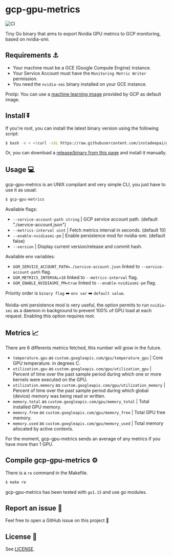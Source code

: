 # gcp-gpu-metrics

![CI](https://github.com/instadeepai/gcp-gpu-metrics/workflows/CI/badge.svg?branch=master)

Tiny Go binary that aims to export Nvidia GPU metrics to GCP monitoring, based on nvidia-smi.

## Requirements ⚓

* Your machine must be a GCE (Google Compute Engine) instance.
* Your Service Account must have the `Monitoring Metric Writer` permission.
* You need the `nvidia-smi` binary installed on your GCE instance.


Protip: You can use a [machine learning image](https://cloud.google.com/ai-platform/deep-learning-vm/docs/images) provided by GCP as default image.

## Install ⏬

If you're root, you can install the latest binary version using the following script:
```bash
$ bash -e < <(curl -sSL https://raw.githubusercontent.com/instadeepai/gcp-gpu-metrics/master/install-latest.sh)
```

Or, you can download a [release/binary from this page](https://github.com/instadeepai/gcp-gpu-metrics/releases) and install it manually.

## Usage 💻

gcp-gpu-metrics is an UNIX compliant and very simple CLI, you just have to use it as usual:

```bash
$ gcp-gpu-metrics
```

Available flags:

* `--service-account-path string` | GCP service account path. (default "./service-account.json")
* `--metrics-interval uint` | Fetch metrics interval in seconds. (default 10)
* `--enable-nvidiasmi-pm` | Enable persistence mod for nvidia-smi. (default false)
* `--version` | Display current version/release and commit hash.

Available env variables:
* `GGM_SERVICE_ACCOUNT_PATH=./service-account.json` linked to `--service-account-path` flag.
* `GGM_METRICS_INTERVAL=10` linked to `--metrics-interval` flag.
* `GGM_ENABLE_NVIDIASMI_PM=true` linked to `--enable-nvidiasmi-pm` flag.

Priority order is `binary flag` ➡️ `env var` ➡️ `default value`.

Nvidia-smi persistence mod is very useful, the option permits to run `nvidia-smi` as a daemon in background to prevent 100% of GPU load at each request. Enabling this option requires root.

## Metrics 📈

There are 6 differents metrics fetched, this number will grow in the future.

* `temperature.gpu` as `custom.googleapis.com/gpu/temperature_gpu` | Core GPU temperature. in degrees C.
* `utilization.gpu` as `custom.googleapis.com/gpu/utilization_gpu` | Percent of time over the past sample period during which one or more kernels were executed on the GPU.
* `utilization.memory` as `custom.googleapis.com/gpu/utilization_memory` | Percent of time over the past sample period during which global (device) memory was being read or written.
* `memory.total` as `custom.googleapis.com/gpu/memory_total` | Total installed GPU memory.
* `memory.free` as `custom.googleapis.com/gpu/memory_free` | Total GPU free memory.
* `memory.used` as `custom.googleapis.com/gpu/memory_used` | Total memory allocated by active contexts.

For the moment, gcp-gpu-metrics sends an average of any metrics if you have more than 1 GPU.

## Compile gcp-gpu-metrics ⚙

There is a `re` command in the Makefile.

```bash
$ make re
```

gcp-gpu-metrics has been tested with `go1.15` and use go modules.

## Report an issue 📢

Feel free to open a GitHub issue on this project 🚀

## License 🔑

See [LICENSE](LICENSE).